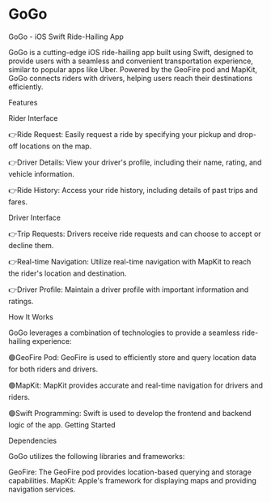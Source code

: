 # GoGo

GoGo - iOS Swift Ride-Hailing App

GoGo is a cutting-edge iOS ride-hailing app built using Swift, designed to provide users with a seamless and convenient transportation experience, similar to popular apps like Uber. Powered by the GeoFire pod and MapKit, GoGo connects riders with drivers, helping users reach their destinations efficiently.

Features

Rider Interface

👉Ride Request: Easily request a ride by specifying your pickup and drop-off locations on the map.

👉Driver Details: View your driver's profile, including their name, rating, and vehicle information.

👉Ride History: Access your ride history, including details of past trips and fares.


Driver Interface

👉Trip Requests: Drivers receive ride requests and can choose to accept or decline them.

👉Real-time Navigation: Utilize real-time navigation with MapKit to reach the rider's location and destination.

👉Driver Profile: Maintain a driver profile with important information and ratings.

How It Works

GoGo leverages a combination of technologies to provide a seamless ride-hailing experience:

🟢GeoFire Pod: GeoFire is used to efficiently store and query location data for both riders and drivers.

🟢MapKit: MapKit provides accurate and real-time navigation for drivers and riders.

🟢Swift Programming: Swift is used to develop the frontend and backend logic of the app.
Getting Started

Dependencies

GoGo utilizes the following libraries and frameworks:

GeoFire: The GeoFire pod provides location-based querying and storage capabilities.
MapKit: Apple's framework for displaying maps and providing navigation services.
